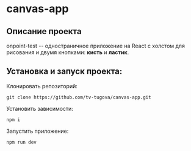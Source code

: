# canvas-app

## Описание проекта

onpoint-test -- одностраничное приложение на React с холстом для рисования и двумя кнопками: **кисть** и **ластик**.

## Установка и запуск проекта:

Клонировать репозиторий:

    git clone https://github.com/tv-tugova/canvas-app.git

Установить зависимости:

    npm i

Запустить приложение:

    npm run dev

